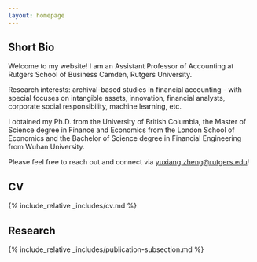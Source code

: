 ```yaml
---
layout: homepage
---
```


## Short Bio

Welcome to my website! I am an Assistant Professor of Accounting at Rutgers School of Business Camden, Rutgers University.

Research interests: archival-based studies in financial accounting - with special focuses on intangible assets, innovation, financial analysts, corporate social responsibility, machine learning, etc.

I obtained my Ph.D. from the University of British Columbia, the Master of Science degree in Finance and Economics from the London School of Economics and the Bachelor of Science degree in Financial Engineering from Wuhan University.

Please feel free to reach out and connect via <a href="yuxiang.zheng@rutgers.edu">yuxiang.zheng@rutgers.edu</a>!

## CV
{% include_relative _includes/cv.md %}

## Research
{% include_relative _includes/publication-subsection.md %}

